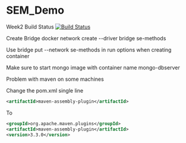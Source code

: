 # SEM_Demo
Week2 Build Status [![Build Status](https://travis-ci.com/Kevin-Sim/SEM_Demo.svg?branch=week2)](https://travis-ci.com/Kevin-Sim/SEM_Demo)


Create Bridge
docker network create --driver bridge se-methods

Use bridge put --network se-methods in run options when creating container

Make sure to start mongo image with container name mongo-dbserver 

Problem with maven on some machines

Change the pom.xml single line 

```xml
<artifactId>maven-assembly-plugin</artifactId>
```

To

```xml
<groupId>org.apache.maven.plugins</groupId>
<artifactId>maven-assembly-plugin</artifactId>
<version>3.3.0</version>

```
